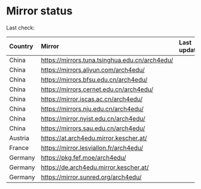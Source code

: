 <script src="./time.js"></script>
# Mirror status
Last check: <script type="text/javascript">localize(1736277425.4084177);</script>

|Country|Mirror|Last update|
|:------|:-----|:----------|
|China|https://mirrors.tuna.tsinghua.edu.cn/arch4edu/|<script type="text/javascript">localize(1736232159);</script>|
|China|https://mirrors.aliyun.com/arch4edu/|<script type="text/javascript">localize(1736232159);</script>|
|China|https://mirrors.bfsu.edu.cn/arch4edu/|<script type="text/javascript">localize(1736232159);</script>|
|China|https://mirrors.cernet.edu.cn/arch4edu/|<script type="text/javascript">localize(1736232159);</script>|
|China|https://mirror.iscas.ac.cn/arch4edu/|<script type="text/javascript">localize(1736232159);</script>|
|China|https://mirrors.nju.edu.cn/arch4edu/|<script type="text/javascript">localize(1736145901);</script>|
|China|https://mirror.nyist.edu.cn/arch4edu/|<script type="text/javascript">localize(1736232159);</script>|
|China|https://mirrors.sau.edu.cn/arch4edu/|<script type="text/javascript">localize(1731653531);</script>|
|Austria|https://at.arch4edu.mirror.kescher.at/|<script type="text/javascript">localize(1736232159);</script>|
|France|https://mirror.lesviallon.fr/arch4edu/|<script type="text/javascript">localize(1736232159);</script>|
|Germany|https://pkg.fef.moe/arch4edu/|<script type="text/javascript">localize(1736232159);</script>|
|Germany|https://de.arch4edu.mirror.kescher.at/|<script type="text/javascript">localize(1736232159);</script>|
|Germany|https://mirror.sunred.org/arch4edu/|<script type="text/javascript">localize(1736232159);</script>|

<script src="./tablefilter/tablefilter.js"></script>
<script src="./table.js"></script>